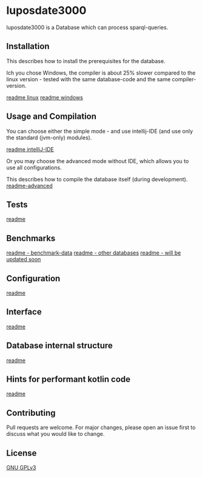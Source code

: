 # luposdate3000

luposdate3000 is a Database which can process sparql-queries.

## Installation

This describes how to install the prerequisites for the database.

Ich you chose Windows, the compiler is about 25% slower compared to the linux version - tested with the same database-code and the same compiler-version.

[readme linux](documentation/installation/README-linux.md)
[readme windows](documentation/installation/README-windows.md)

## Usage and Compilation

You can choose either the simple mode - and use intellij-IDE (and use only the standard (jvm-only) modules).

[readme intelliJ-IDE](documentation/README-usage-compile-intellij.md)

Or you may choose the advanced mode without IDE, which allows you to use all configurations.

This describes how to compile the database itself (during development).
[readme-advanced](documentation/README-usage-compile-advanced.md)

## Tests

[readme](documentation/README-tests.md)

## Benchmarks

[readme - benchmark-data](documentation/README-real-world-benchmark-data.md)
[readme - other databases](documentation/README-other-databases.md)
[readme - will be updated soon](documentation/README-benchmarks.md)

## Configuration

[readme](documentation/README-configuration.md)

## Interface

[readme](documentation/README-interface.md)

## Database internal structure

[readme](documentation/README-database-internals.md)

## Hints for performant kotlin code

[readme](documentation/README-performant-kotlin.md)

## Contributing
Pull requests are welcome. For major changes, please open an issue first to discuss what you would like to change.

## License
[GNU GPLv3](https://choosealicense.com/licenses/gpl-3.0)
